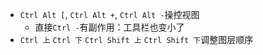 - `Ctrl Alt [`, `Ctrl Alt +`, `Ctrl Alt -`操控视图
  - 直接`Ctrl -`有副作用：工具栏也变小了
- `Ctrl 上` `Ctrl 下` `Ctrl Shift 上` `Ctrl Shift 下`调整图层顺序